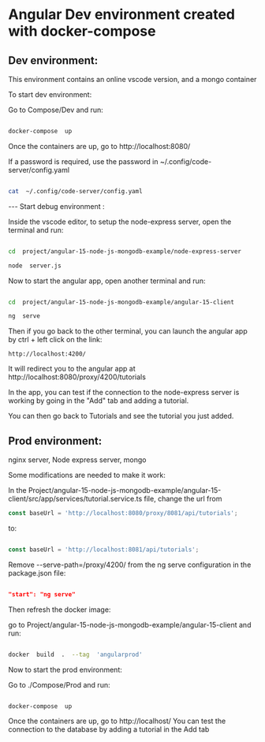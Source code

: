 
# Angular Dev environment created with docker-compose



## Dev environment:

This environment contains an online vscode version, and a mongo container

  

To start dev environment:

Go to Compose/Dev and run:

```bash

docker-compose  up

```

Once the containers are up, go to http://localhost:8080/

If a password is required, use the password in ~/.config/code-server/config.yaml

```bash

cat  ~/.config/code-server/config.yaml

```

  

--- Start debug environment :

Inside the vscode editor, to setup the node-express server, open the terminal and run:

```bash

cd  project/angular-15-node-js-mongodb-example/node-express-server

node  server.js

```

  

Now to start the angular app, open another terminal and run:

```bash

cd  project/angular-15-node-js-mongodb-example/angular-15-client

ng  serve

```

  

Then if you go back to the other terminal, you can launch the angular app by ctrl + left click on the link:

```http://localhost:4200/```

It will redirect you to the angular app at http://localhost:8080/proxy/4200/tutorials

  

In the app, you can test if the connection to the node-express server is working by going in the "Add" tab and adding a tutorial.

You can then go back to Tutorials and see the tutorial you just added.

  

## Prod environment:

nginx server, Node express server, mongo

  

Some modifications are needed to make it work:

In the Project/angular-15-node-js-mongodb-example/angular-15-client/src/app/services/tutorial.service.ts file, change the url from 
```javascript
const baseUrl = 'http://localhost:8080/proxy/8081/api/tutorials'; 
``` 
to:

```javascript

const baseUrl = 'http://localhost:8081/api/tutorials';

```

Remove --serve-path=/proxy/4200/ from the ng serve configuration in the package.json file:

```json

"start": "ng serve"

```

Then refresh the docker image:

go to Project/angular-15-node-js-mongodb-example/angular-15-client and run:

```bash

docker  build  .  --tag  'angularprod'

```

  

Now to start the prod environment:

Go to ./Compose/Prod and run:

```bash

docker-compose  up

```

  

Once the containers are up, go to http://localhost/
You can test the connection to the database by adding a tutorial in the Add tab
